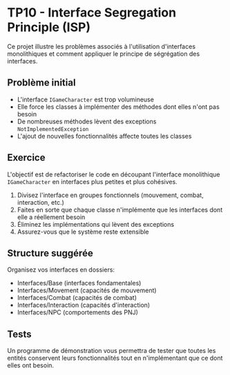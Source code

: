 # TP10 - Interface Segregation Principle (ISP)

Ce projet illustre les problèmes associés à l'utilisation d'interfaces monolithiques et comment appliquer le principe de ségrégation des interfaces.

## Problème initial

- L'interface `IGameCharacter` est trop volumineuse
- Elle force les classes à implémenter des méthodes dont elles n'ont pas besoin
- De nombreuses méthodes lèvent des exceptions `NotImplementedException`
- L'ajout de nouvelles fonctionnalités affecte toutes les classes

## Exercice

L'objectif est de refactoriser le code en découpant l'interface monolithique `IGameCharacter` en interfaces plus petites et plus cohésives.

1. Divisez l'interface en groupes fonctionnels (mouvement, combat, interaction, etc.)
2. Faites en sorte que chaque classe n'implémente que les interfaces dont elle a réellement besoin
3. Éliminez les implémentations qui lèvent des exceptions
4. Assurez-vous que le système reste extensible

## Structure suggérée

Organisez vos interfaces en dossiers:
- Interfaces/Base (interfaces fondamentales)
- Interfaces/Movement (capacités de mouvement)
- Interfaces/Combat (capacités de combat)
- Interfaces/Interaction (capacités d'interaction)
- Interfaces/NPC (comportements des PNJ)

## Tests

Un programme de démonstration vous permettra de tester que toutes les entités conservent leurs fonctionnalités tout en n'implémentant que ce dont elles ont besoin.